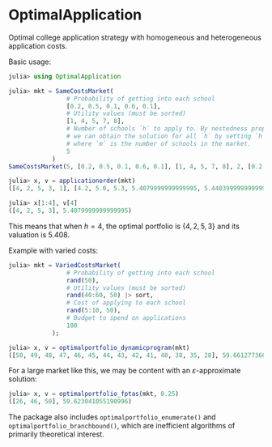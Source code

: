 # OptimalApplication

Optimal college application strategy with homogeneous and heterogeneous application costs.

Basic usage: 

````julia
julia> using OptimalApplication

julia> mkt = SameCostsMarket(
                # Probability of getting into each school
                [0.2, 0.5, 0.1, 0.6, 0.1],
                # Utility values (must be sorted)
                [1, 4, 5, 7, 8],
                # Number of schools `h` to apply to. By nestedness property, 
                # we can obtain the solution for all `h` by setting `h = m`, 
                # where `m` is the number of schools in the market.
                5
            )
SameCostsMarket(5, [0.2, 0.5, 0.1, 0.6, 0.1], [1, 4, 5, 7, 8], 2, [0.2, 2.0, 0.5, 4.2, 0.8], [0.8, 0.5, 0.9, 0.4, 0.9], [1, 2, 3, 4, 5])

julia> x, v = applicationorder(mkt)
([4, 2, 5, 3, 1], [4.2, 5.0, 5.3, 5.4079999999999995, 5.4403999999999995])

julia> x[1:4], v[4] 
([4, 2, 5, 3], 5.4079999999999995)
````

This means that when $h = 4$, the optimal portfolio is $\{4, 2, 5,3\}$ and its valuation is $5.408$. 

Example with varied costs:

````julia
julia> mkt = VariedCostsMarket(
                # Probability of getting into each school
                rand(50),
                # Utility values (must be sorted)
                rand(40:60, 50) |> sort,
                # Cost of applying to each school
                rand(5:10, 50),
                # Budget to spend on applications
                100
            );

julia> x, v = optimalportfolio_dynamicprogram(mkt)
([50, 49, 48, 47, 46, 45, 44, 43, 42, 41, 40, 38, 35, 28], 59.66127736008859)
````

For a large market like this, we may be content with an $\varepsilon$-approximate solution: 

````julia
julia> x, v = optimalportfolio_fptas(mkt, 0.25)
([26, 46, 50], 59.623041055190996)
````

The package also includes `optimalportfolio_enumerate()` and `optimalportfolio_branchbound()`, which are inefficient algorithms of primarily theoretical interest. 
